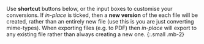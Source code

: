 Use __shortcut__ buttons below, or the input boxes to customise your conversions.
If _in-place_ is ticked, then a __new version__ of the each file will be created, rather than an entirely new file (use this is you are just converting mime-types). When exporting files (e.g. to PDF) then _in-place_ will export to any existing file rather than always creating a new one.
{:.small .mb-2}